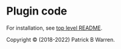 # Plugin code

For installation, see [top level README](../README.md).

Copyright &copy; (2018-2022) Patrick B Warren.

